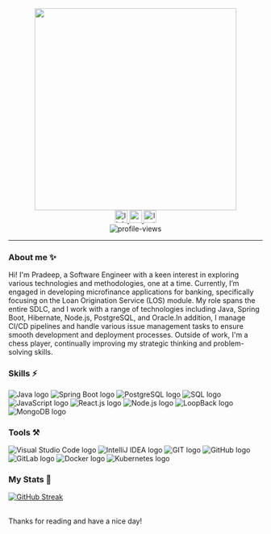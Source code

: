 
<div id="header" align="center">
  <img src="https://media.giphy.com/media/1GEATImIxEXVR79Dhk/giphy.gif" width="400"/>
  <div id="badges">
   <a href="https://www.linkedin.com/in/pradeep1399/">
    <img src="https://img.shields.io/static/v1?message=LinkedIn&logo=linkedin&label=&color=0077B5&logoColor=white&labelColor=&style=for-the-badge" height="25" alt="linkedin logo"  />
  </a>
  <a href="mailto:pradeepverma1399@gmail.com">
    <img src="https://img.shields.io/static/v1?message=Gmail&logo=gmail&label=&color=EA4335&logoColor=white&labelColor=&style=for-the-badge" height="25" alt="gmail logo" />
  </a>
   <a href="https://leetcode.com/u/pradeep1399/">
    <img src="https://img.shields.io/static/v1?message=LeetCode&logo=leetcode&label=&color=0077B5&logoColor=white&labelColor=&style=for-the-badge" height="25" alt="leetcode logo" />
  </a>
    <br/>
    <img src="https://komarev.com/ghpvc/?username=pradeep1399&style=flat-square&color=blue" alt="profile-views"/>
  </div>
</div>

<hr/>

### About me ✨ 

Hi! I'm Pradeep, a Software Engineer with a keen interest in exploring various technologies and methodologies, one at a time.  Currently, I’m engaged in developing microfinance applications for banking, specifically focusing on the Loan Origination Service (LOS) module. My role spans the entire SDLC, and I work with a range of technologies including Java, Spring Boot, Hibernate, Node.js, PostgreSQL, and Oracle.In addition, I manage CI/CD pipelines and handle various issue management tasks to ensure smooth development and deployment processes.
Outside of work, I'm a chess player, continually improving my strategic thinking and problem-solving skills.

### Skills ⚡
<p>
    <img src="https://img.shields.io/badge/Java-007396?style=for-the-badge&logo=java&logoColor=white" alt="Java logo"/>
    <img src="https://img.shields.io/badge/Spring_Boot-6DB33F?style=for-the-badge&logo=spring-boot&logoColor=white" alt="Spring Boot logo"/>
    <img src="https://img.shields.io/badge/PostgreSQL-4169E1?style=for-the-badge&logo=postgresql&logoColor=white" alt="PostgreSQL logo"/>
    <img src="https://img.shields.io/badge/SQL-blue?style=for-the-badge&logo=mysql&logoColor=white" alt="SQL logo"/>
    <img src="https://img.shields.io/badge/JavaScript-F7DF1E?style=for-the-badge&logo=javascript&logoColor=black" alt="JavaScript logo"/>
    <img src="https://img.shields.io/badge/REACT.JS-5cbfb9?style=for-the-badge&logo=react&logoColor=white" alt="React.js logo"/>
    <img src="https://img.shields.io/badge/NODE.JS-41781a?style=for-the-badge&logo=node.js&logoColor=white" alt="Node.js logo"/>
    <img src="https://img.shields.io/badge/LoopBack-0C7D85?style=for-the-badge&logo=loopback&logoColor=white" alt="LoopBack logo"/>
    <img src="https://img.shields.io/badge/MongoDB-4EA94B?style=for-the-badge&logo=mongodb&logoColor=white" alt="MongoDB logo"/>
</p>

### Tools ⚒️
<p>
    <img src="https://img.shields.io/badge/Visual_Studio_Code-0078D4?style=for-the-badge&logo=visual%20studio%20code&logoColor=white" alt="Visual Studio Code logo"/>
    <img src="https://img.shields.io/badge/IntelliJ_IDEA-000000?style=for-the-badge&logo=intellij-idea&logoColor=white" alt="IntelliJ IDEA logo"/>
    <img src="https://img.shields.io/badge/GIT-E44C30?style=for-the-badge&logo=git&logoColor=white" alt="GIT logo"/>
    <img src="https://img.shields.io/badge/GitHub-100000?style=for-the-badge&logo=github&logoColor=white" alt="GitHub logo"/>
    <img src="https://img.shields.io/badge/GitLab-FCA121?style=for-the-badge&logo=gitlab&logoColor=white" alt="GitLab logo"/>
    <img src="https://img.shields.io/badge/Docker-2496ED?style=for-the-badge&logo=docker&logoColor=white" alt="Docker logo"/>
    <img src="https://img.shields.io/badge/Kubernetes-326CE5?style=for-the-badge&logo=kubernetes&logoColor=white" alt="Kubernetes logo"/>


</p>

### My Stats 🌱
[![GitHub Streak](http://github-readme-streak-stats.herokuapp.com?user=pradeep1399)](https://git.io/streak-stats)

<br />
Thanks for reading and have a nice day!
